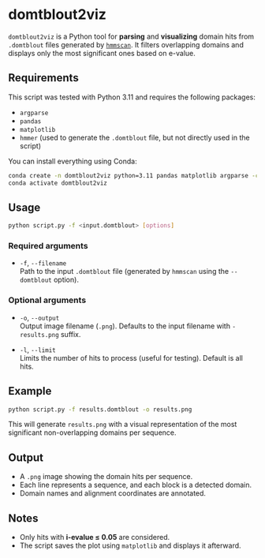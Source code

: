 # domtblout2viz

`domtblout2viz` is a Python tool for **parsing** and **visualizing** domain hits from `.domtblout` files generated by [`hmmscan`](http://hmmer.org/). It filters overlapping domains and displays only the most significant ones based on e-value.

## Requirements

This script was tested with Python 3.11 and requires the following packages:

- `argparse`
- `pandas`
- `matplotlib`
- `hmmer` (used to generate the `.domtblout` file, but not directly used in the script)

You can install everything using Conda:

```bash
conda create -n domtblout2viz python=3.11 pandas matplotlib argparse -c conda-forge
conda activate domtblout2viz
```

## Usage

```bash
python script.py -f <input.domtblout> [options]
```

### Required arguments

- `-f`, `--filename`  
  Path to the input `.domtblout` file (generated by `hmmscan` using the `--domtblout` option).

### Optional arguments

- `-o`, `--output`  
  Output image filename (`.png`). Defaults to the input filename with `-results.png` suffix.

- `-l`, `--limit`  
  Limits the number of hits to process (useful for testing). Default is all hits.

## Example

```bash
python script.py -f results.domtblout -o results.png 
```

This will generate `results.png` with a visual representation of the most significant non-overlapping domains per sequence.

## Output

- A `.png` image showing the domain hits per sequence.
- Each line represents a sequence, and each block is a detected domain.
- Domain names and alignment coordinates are annotated.

## Notes

- Only hits with **i-evalue ≤ 0.05** are considered.
- The script saves the plot using `matplotlib` and displays it afterward.
